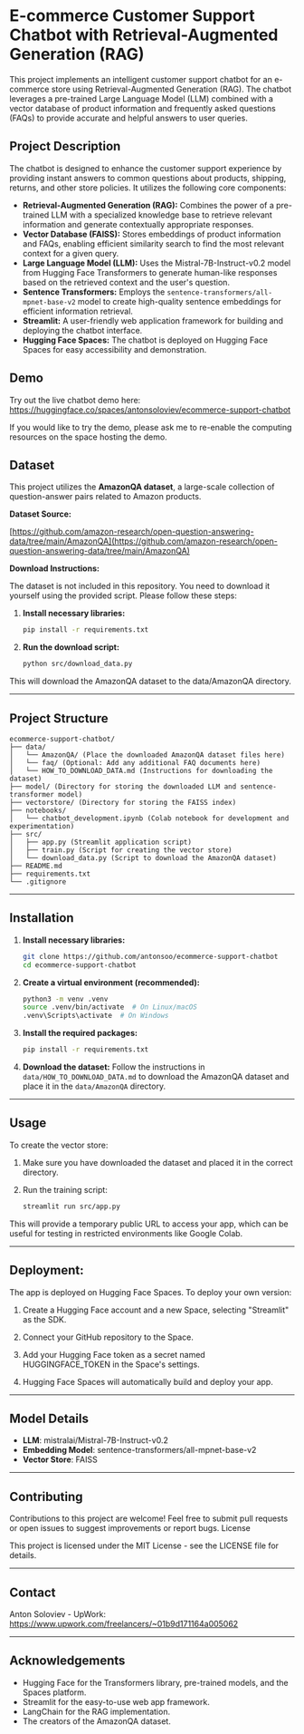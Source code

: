 # E-commerce Customer Support Chatbot with Retrieval-Augmented Generation (RAG)

This project implements an intelligent customer support chatbot for an e-commerce store using Retrieval-Augmented Generation (RAG). The chatbot leverages a pre-trained Large Language Model (LLM) combined with a vector database of product information and frequently asked questions (FAQs) to provide accurate and helpful answers to user queries.

## Project Description

The chatbot is designed to enhance the customer support experience by providing instant answers to common questions about products, shipping, returns, and other store policies. It utilizes the following core components:

*   **Retrieval-Augmented Generation (RAG):** Combines the power of a pre-trained LLM with a specialized knowledge base to retrieve relevant information and generate contextually appropriate responses.
*   **Vector Database (FAISS):** Stores embeddings of product information and FAQs, enabling efficient similarity search to find the most relevant context for a given query.
*   **Large Language Model (LLM):** Uses the Mistral-7B-Instruct-v0.2 model from Hugging Face Transformers to generate human-like responses based on the retrieved context and the user's question.
*   **Sentence Transformers:** Employs the `sentence-transformers/all-mpnet-base-v2` model to create high-quality sentence embeddings for efficient information retrieval.
*   **Streamlit:**  A user-friendly web application framework for building and deploying the chatbot interface.
*   **Hugging Face Spaces:** The chatbot is deployed on Hugging Face Spaces for easy accessibility and demonstration.

## Demo

Try out the live chatbot demo here: https://huggingface.co/spaces/antonsoloviev/ecommerce-support-chatbot

If you would like to try the demo, please ask me to re-enable the computing resources on the space hosting the demo.

## Dataset

This project utilizes the **AmazonQA dataset**, a large-scale collection of question-answer pairs related to Amazon products.

**Dataset Source:** 

[https://github.com/amazon-research/open-question-answering-data/tree/main/AmazonQA](https://github.com/amazon-research/open-question-answering-data/tree/main/AmazonQA)

**Download Instructions:**

The dataset is not included in this repository. You need to download it yourself using the provided script. Please follow these steps:

1. **Install necessary libraries:**
   ```bash
   pip install -r requirements.txt

2. **Run the download script:**
   ```bash
   python src/download_data.py

This will download the AmazonQA dataset to the data/AmazonQA directory.

--------------------------------

## Project Structure

```
ecommerce-support-chatbot/
├── data/
│   └── AmazonQA/ (Place the downloaded AmazonQA dataset files here)
│   └── faq/ (Optional: Add any additional FAQ documents here)
│   └── HOW_TO_DOWNLOAD_DATA.md (Instructions for downloading the dataset)
├── model/ (Directory for storing the downloaded LLM and sentence-transformer model)
├── vectorstore/ (Directory for storing the FAISS index)
├── notebooks/
│   └── chatbot_development.ipynb (Colab notebook for development and experimentation)
├── src/
│   ├── app.py (Streamlit application script)
│   ├── train.py (Script for creating the vector store)
│   └── download_data.py (Script to download the AmazonQA dataset)
├── README.md
├── requirements.txt
└── .gitignore
```

--------------------------------

## Installation

1. **Install necessary libraries:**
   ```bash
   git clone https://github.com/antonsoo/ecommerce-support-chatbot
   cd ecommerce-support-chatbot


2. **Create a virtual environment (recommended):**
   ```bash
   python3 -m venv .venv
   source .venv/bin/activate  # On Linux/macOS
   .venv\Scripts\activate  # On Windows


3. **Install the required packages:**
   ```bash
   pip install -r requirements.txt


4. **Download the dataset:**
Follow the instructions in `data/HOW_TO_DOWNLOAD_DATA.md` to download the AmazonQA dataset and place it in the `data/AmazonQA` directory.

--------------------------------

## Usage

To create the vector store:

1. Make sure you have downloaded the dataset and placed it in the correct directory.

2. Run the training script:
   ```bash
   streamlit run src/app.py

This will provide a temporary public URL to access your app, which can be useful for testing in restricted environments like Google Colab.

--------------------------------

## Deployment:

The app is deployed on Hugging Face Spaces. To deploy your own version:

1. Create a Hugging Face account and a new Space, selecting "Streamlit" as the SDK.

2. Connect your GitHub repository to the Space.

3. Add your Hugging Face token as a secret named HUGGINGFACE_TOKEN in the Space's settings.

4. Hugging Face Spaces will automatically build and deploy your app.

--------------------------------

## Model Details
*   **LLM**: mistralai/Mistral-7B-Instruct-v0.2
*   **Embedding Model**: sentence-transformers/all-mpnet-base-v2
*   **Vector Store**: FAISS

--------------------------------

## Contributing

Contributions to this project are welcome! Feel free to submit pull requests or open issues to suggest improvements or report bugs.
License

This project is licensed under the MIT License - see the LICENSE file for details.

--------------------------------

## Contact

Anton Soloviev - UpWork: https://www.upwork.com/freelancers/~01b9d171164a005062

--------------------------------

## Acknowledgements

*   Hugging Face for the Transformers library, pre-trained models, and the Spaces platform.
*   Streamlit for the easy-to-use web app framework.
*   LangChain for the RAG implementation.
*   The creators of the AmazonQA dataset.
